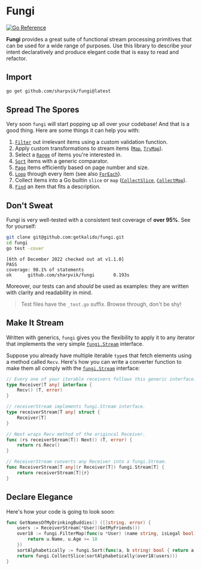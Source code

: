 # Fungi

[![Go Reference](https://pkg.go.dev/badge/pkg.go.dev/github.com/sharpvik/fungi.svg)](https://pkg.go.dev/github.com/sharpvik/fungi@v1.0.0)

**Fungi** provides a great suite of functional stream processing primitives that
can be used for a wide range of purposes. Use this library to describe your
intent declaratively and produce elegant code that is easy to read and refactor.

## Import

```bash
go get github.com/sharpvik/fungi@latest
```

## Spread The Spores

Very soon `fungi` will start popping up all over your codebase! And that is a
good thing. Here are some things it can help you with:

1. [`Filter`][filter] out irrelevant items using a custom validation function.
2. Apply custom transformations to stream items
   ([`Map`][map], [`TryMap`][try_map]).
3. Select a [`Range`][range] of items you're interested in.
4. [`Sort`][sort] items with a generic comparator.
5. [`Page`][page] items efficiently based on page number and size.
6. [`Loop`][loop] through every item (see also [`ForEach`][for_each]).
7. Collect items into a Go builtin `slice` or `map`
   ([`CollectSlice`][slice], [`CollectMap`][hmap]).
8. [`Find`][find] an item that fits a description.

[filter]: ./filter.go
[map]: ./map.go
[try_map]: ./try_map.go
[range]: ./range.go
[sort]: ./sort.go
[page]: ./page.go
[loop]: ./loop.go
[for_each]: ./for_each.go
[slice]: ./slice.go
[hmap]: ./hmap.go
[find]: ./find.go

## Don't Sweat

Fungi is very well-tested with a consistent test coverage of **over 95%**.
See for yourself:

```bash
git clone git@github.com:getkalido/fungi.git
cd fungi
go test -cover
```

```
[6th of December 2022 checked out at v1.1.0]
PASS
coverage: 98.1% of statements
ok      github.com/sharpvik/fungi       0.193s
```

Moreover, our tests can and _should_ be used as examples: they are written with
clarity and readability in mind.

> Test files have the `_test.go` suffix. Browse through, don't be shy!

## Make It Stream

Written with generics, `fungi` gives you the flexibility to apply it to any
iterator that implements the very simple [`fungi.Stream`](stream.go) interface.

Suppose you already have multiple iterable `type`s that fetch elements using a
method called `Recv`. Here's how you can write a converter function to make them
all comply with the [`fungi.Stream`](stream.go) interface:

```go
// Every one of your iterable receivers follows this generic interface.
type Receiver[T any] interface {
	Recv() (T, error)
}

// receiverStream implements fungi.Stream interface.
type receiverStream[T any] struct {
	Receiver[T]
}

// Next wraps Recv method of the origincal Receiver.
func (rs receiverStream[T]) Next() (T, error) {
	return rs.Recv()
}

// ReceiverStream converts any Receiver into a fungi.Stream.
func ReceiverStream[T any](r Receiver[T]) fungi.Stream[T] {
	return receiverStream[T]{r}
}
```

## Declare Elegance

Here's how your code is going to look soon:

```go
func GetNamesOfMyDrinkingBuddies() ([]string, error) {
    users := ReceiverStream[*User](GetMyFriends())
    over18 := fungi.FilterMap(func(u *User) (name string, isLegal bool) {
        return u.Name, u.Age >= 18
    })
    sortAlphabetically := fungi.Sort(func(a, b string) bool { return a < b })
    return fungi.CollectSlice(sortAlphabetically(over18(users)))
}
```
